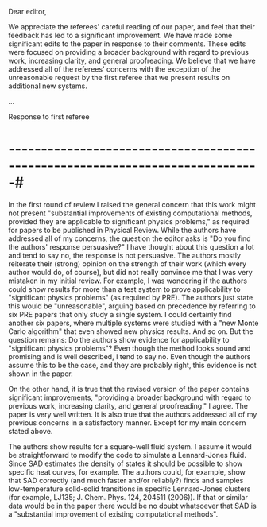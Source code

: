 Dear editor,

We appreciate the referees' careful reading of our paper, and feel that their
feedback has led to a significant improvement.  We have made some significant
edits to the paper in response to their comments.  These edits were focused on
providing a broader background with regard to previous work, increasing clarity,
and general proofreading.  We believe that we have addressed all of the
referees' concerns with the exception of the unreasonable request by the first
referee that we present results on additional new systems.

...

Response to first referee
# -----------------------------------------------------------------------------#
In the first round of review I raised the general concern that this
work might not present "substantial improvements of existing
computational methods, provided they are applicable to significant
physics problems," as required for papers to be published in Physical
Review. While the authors have addressed all of my concerns, the
question the editor asks is "Do you find the authors' response
persuasive?" I have thought about this question a lot and tend to say
no, the response is not persuasive. The authors mostly reiterate their
(strong) opinion on the strength of their work (which every author
would do, of course), but did not really convince me that I was very
mistaken in my initial review. For example, I was wondering if the
authors could show results for more than a test system to prove
applicability to "significant physics problems" (as required by PRE).
The authors just state this would be "unreasonable", arguing based on
precedence by referring to six PRE papers that only study a single
system. I could certainly find another six papers, where multiple
systems were studied with a "new Monte Carlo algorithm" that even
showed new physics results. And so on. But the question remains: Do
the authors show evidence for applicability to "significant physics
problems"? Even though the method looks sound and promising and is
well described, I tend to say no. Even though the authors assume this
to be the case, and they are probably right, this evidence is not
shown in the paper.

On the other hand, it is true that the revised version of the paper
contains significant improvements, "providing a broader background
with regard to previous work, increasing clarity, and general
proofreading." I agree. The paper is very well written. It is also
true that the authors addressed all of my previous concerns in a
satisfactory manner. Except for my main concern stated above.

The authors show results for a square-well fluid system. I assume it
would be straightforward to modify the code to simulate a
Lennard-Jones fluid. Since SAD estimates the density of states it
should be possible to show specific heat curves, for example. The
authors could, for example, show that SAD correctly (and much faster
and/or reliably?) finds and samples low-temperature solid-solid
transitions in specific Lennard-Jones clusters (for example, LJ135; J.
Chem. Phys. 124, 204511 (2006)). If that or similar data would be in
the paper there would be no doubt whatsoever that SAD is a
"substantial improvement of existing computational methods".
